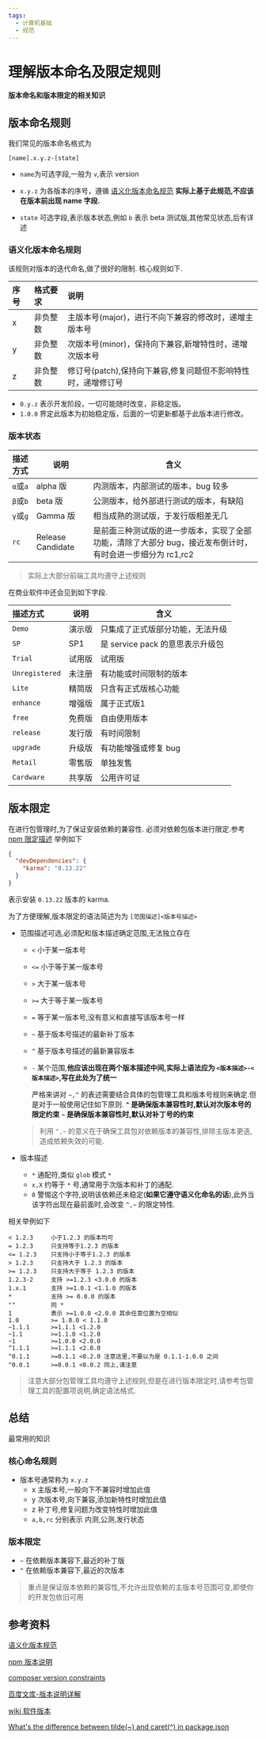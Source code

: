 ```yaml
---   
tags:  
  - 计算机基础
  - 规范
---
```


# 理解版本命名及限定规则

**版本命名和版本限定的相关知识**


## 版本命名规则
我们常见的版本命名格式为

```
[name].x.y.z-[state]
```

* `name`为可选字段,一般为 `v`,表示 version 
* `x.y.z` 为各版本的序号，遵循 [语义化版本命名规范](http://semver.org/lang/zh-CN/)
  **实际上基于此规范,不应该在版本前出现 name 字段.**

* `state` 可选字段,表示版本状态,例如 `b` 表示 beta 测试版,其他常见状态,后有详述

### 语义化版本命名规则
该规则对版本的迭代命名,做了很好的限制.
核心规则如下.

| 序号 | 格式要求 | 说明                                                          |
| :--- | :------- | :------------------------------------------------------------ |
| x    | 非负整数 | 主版本号(major)，进行不向下兼容的修改时，递增主版本号         |
| y    | 非负整数 | 次版本号(minor)，保持向下兼容,新增特性时，递增次版本号        |
| z    | 非负整数 | 修订号(patch),保持向下兼容,修复问题但不影响特性时，递增修订号 |


* `0.y.z` 表示开发阶段，一切可能随时改变，非稳定版。   
* `1.0.0` 界定此版本为初始稳定版，后面的一切更新都基于此版本进行修改。   

### 版本状态
| 描述方式 | 说明              | 含义                                                                                                       |
| :------- | ----------------- | ---------------------------------------------------------------------------------------------------------- |
| `α`或`a` | alpha 版          | 内测版本，内部测试的版本，bug 较多                                                                         |
| `β`或`b` | beta 版           | 公测版本，给外部进行测试的版本，有缺陷                                                                     |
| `γ`或`g` | Gamma 版          | 相当成熟的测试版，于发行版相差无几                                                                         |
| `rc`     | Release Candidate | 是前面三种测试版的进一步版本，实现了全部功能，清除了大部分 bug，接近发布倒计时，有时会进一步细分为 rc1,rc2 |

> 实际上大部分前端工具均遵守上述规则

在商业软件中还会见到如下字段.

| 描述方式       | 说明   | 含义                             |
| :------------- | ------ | -------------------------------- |
| `Demo`         | 演示版 | 只集成了正式版部分功能，无法升级 |
| `SP`           | SP1    | 是 service pack 的意思表示升级包 |
| `Trial`        | 试用版 | 试用版                           |
| `Unregistered` | 未注册 | 有功能或时间限制的版本           |
| `Lite`         | 精简版 | 只含有正式版核心功能             |
| `enhance`      | 增强版 | 属于正式版1                      |
| `free`         | 免费版 | 自由使用版本                     |
| `release`      | 发行版 | 有时间限制                       |
| `upgrade`      | 升级版 | 有功能增强或修复 bug             |
| `Retail`       | 零售版 | 单独发售                         |
| `Cardware`     | 共享版 | 公用许可证                       |



## 版本限定
在进行包管理时,为了保证安装依赖的兼容性.
必须对依赖包版本进行限定.参考  [npm 限定描述](https://docs.npmjs.com/misc/semver) 
举例如下

```json
{
  "devDependencies": {
    "karma": "0.13.22"
  }
}
```

表示安装 `0.13.22` 版本的 karma.

为了方便理解,版本限定的语法简述为为 `[范围描述]<版本号描述>`

* 范围描述可选,必须配和版本描述确定范围,无法独立存在
    * `<` 小于某一版本号
    * `<=` 小于等于某一版本号
    * `>` 大于某一版本号
    * `>=` 大于等于某一版本号
    * `=` 等于某一版本号,没有意义和直接写该版本号一样
    * `~` 基于版本号描述的最新补丁版本
    * `^` 基于版本号描述的最新兼容版本
    * `-` 某个范围,**他应该出现在两个版本描述中间,实际上语法应为 `<版本描述>-<版本描述>`,写在此处为了统一**
    
       严格来讲对 `~,^` 的表述需要结合具体的包管理工具和版本号规则来确定.但是对于一般使用记住如下原则.
       **`^`  是确保版本兼容性时,默认对次版本号的限定约束**
       **`~`  是确保版本兼容性时,默认对补丁号的约束**
    
    > 利用 `^,~` 的意义在于确保工具包对依赖版本的兼容性,排除主版本更迭,
    > 造成依赖失效的可能. 
    
* 版本描述
    * `*` 通配符,类似 `glob` 模式 `*`
    * `x,X` 约等于 `*` 号,通常用于次版本和补丁的通配. 
    * `0` 警惕这个字符,说明该依赖还未稳定(**如果它遵守语义化命名的话**),此外当该字符出现在最前面时,会改变 `^,~` 的限定特性.
    

相关举例如下

```
< 1.2.3     小于1.2.3 的版本均可 
= 1.2.3     只支持等于1.2.3 的版本 
<= 1.2.3    只支持小于等于1.2.3 的版本
> 1.2.3     只支持大于 1.2.3 的版本
>= 1.2.3    只支持大于等于 1.2.3 的版本
1.2.3-2     支持 >=1.2.3 <3.0.0 的版本
1.x.1       支持 >=1.0.1 <1.1.0 的版本
*           支持 >= 0.0.0 的版本
""          同 *
1           表示 >=1.0.0 <2.0.0 其余任意位置为空相似
1.0         >= 1.0.0 < 1.1.0
~1.1.1      >=1.1.1 <1.2.0
~1.1        >=1.1.0 <1.2.0
~1          >=1.0.0 <2.0.0
^1.1.1      >=1.1.1 <2.0.0
^0.1.1      >=0.1.1 <0.2.0 注意这里,不要以为是 0.1.1-1.0.0 之间
^0.0.1      >=0.0.1 <0.0.2 同上,请注意
```

> 注意大部分包管理工具均遵守上述规则,但是在进行版本限定时,请参考包管理工具的配置项说明,确定语法格式.

## 总结
最常用的知识

### 核心命名规则
* 版本号通常称为 `x.y.z`
    * x 主版本号,一般向下不兼容时增加此值
    * y 次版本号,向下兼容,添加新特性时增加此值
    * z 补丁号,修复问题为改变特性时增加此值
    * `a,b,rc` 分别表示 内测,公测,发行状态

### 版本限定
* `~` 在依赖版本兼容下,最近的补丁版
* `^` 在依赖版本兼容下,最近的次版本

> 重点是保证版本依赖的兼容性,不允许出现依赖的主版本号范围可变,即使你的开发包依旧可用


## 参考资料
[语义化版本规范](http://semver.org/lang/zh-CN/)

[npm 版本说明](https://docs.npmjs.com/misc/semver)

[composer version constraints](https://getcomposer.org/doc/articles/versions.md)

[百度文库-版本说明详解](http://wenku.baidu.com/view/267166728e9951e79b892703.html)

[wiki 软件版本](https://www.wikiwand.com/en/Software_versioning)

[What's the difference between tilde(~) and caret(^) in package.json](http://serve.3ezy.com/stackoverflow.com/questions/22343224/)